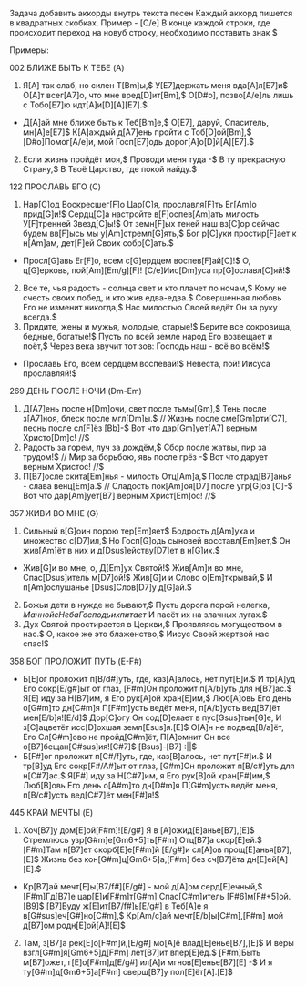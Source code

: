 Задача добавить аккорды внутрь текста песен
Каждый аккорд пишется в квадратных скобках. Пример - [C/e]
В конце каждой строки, где происходит переход на новуб строку, необходимо поставить знак $

Примеры:

002
БЛИЖЕ БЫТЬ К ТЕБЕ (A)
1. Я[A] так слаб, но силен Т[Bm]ы,$ У[E7]держать меня вда[A]л[E7]и$ О[A]т всег[A7]о, что мне вред[D]ит[Bm],$ О[D#o], позво[A/e]ль лишь с Тобо[E7]ю идт[A]и[D][A][E7].$
* Д[A]ай мне ближе быть к Теб[Bm]е,$ О[E7], даруй, Спаситель, мн[A]е[E7]$ К[A]аждый д[A7]ень пройти с Тоб[D]ой[Bm],$ [D#o]Помог[A/e]и, мой Госп[E7]одь дорог[A]о[D]й[A][E7].$
2. Если жизнь пройдёт моя,$ Проводи меня туда -$ В ту прекрасную Страну,$ В Твоё Царство, где покой найду.$

122
ПРОСЛАВЬ ЕГО (C)
1. Нар[C]од Воскресшег[F]о Цар[C]я, прославля[F]ть Ег[Am]о прид[G]и!$ Сердц[C]а настройте в[F]оспев[Am]ать милость У[F]тренней Звезд[C]ы!$ От земн[F]ых теней наш вз[C]ор сейчас будем вв[F]ысь мы у[Am]стремл[G]ять,$ Бог р[C]уки простир[F]ает к н[Am]ам, дет[F]ей Своих собр[C]ать.$
* Просл[G]авь Ег[F]о, всем с[G]ердцем воспев[F]ай[C]!$ О, ц[G]ерковь, пой[Am][Em/g][F]! [C/e]Иис[Dm]уса пр[G]ославл[C]яй!$
2. Все те, чья радость - солнца свет и кто плачет по ночам,$ Кому не счесть своих побед, и кто жив едва-едва.$ Совершенная любовь Его не изменит никогда,$ Нас милостью Своей ведёт Он за руку всегда.$
3. Придите, жены и мужья, молодые, старые!$ Берите все сокровища, бедные, богатые!$ Пусть по всей земле народ Его возвещает и поёт,$ Через века звучит тот зов: Господь наш - всё во всём!$
* Прославь Его, всем сердцем воспевай!$ Невеста, пой! Иисуса прославляй!$

269
ДЕНЬ ПОСЛЕ НОЧИ (Dm-Em)
1. Д[A7]ень после н[Dm]очи, свет после тьмы[Gm],$ Тень после з[A7]ноя, блеск после мгл[Dm]ы.$ // Жизнь после сме[Gm]рти[C7], песнь после сл[F]ёз [Bb]-$ Вот что дар[Gm]ует[A7] верным Христо[Dm]с! //$
2. Радость за горем, луч за дождём,$ Сбор после жатвы, пир за трудом!$ // Мир за борьбою, явь после грёз -$ Вот что дарует верным Христос! //$
3. П[B7]осле скита[Em]нья - милость Отц[Am]а,$ После страд[B7]анья - слава венц[Em]а.$ // Сладость пок[Am]оя[D7] после угр[G]оз [C]-$ Вот что дар[Am]ует[B7] верным Христ[Em]ос! //$

357
ЖИВИ ВО МНЕ (G)
1. Сильный в[G]оин порою тер[Em]яет$ Бодрость д[Am]уха и множество с[D7]ил,$ Но Госп[G]одь сыновей восставл[Em]яет,$ Он жив[Am]ёт в них и д[Dsus]ейству[D7]ет в н[G]их.$
* Жив[G]и во мне, о, Д[Em]ух Святой!$ Жив[Am]и во мне, Спас[Dsus]итель м[D7]ой!$ Жив[G]и и Слово о[Em]ткрывай,$ И п[Am]ослушанье [Dsus]Слов[D7]у д[G]ай.$
2. Божьи дети в нужде не бывают,$ Пусть дорога порой нелегка$, Манной с Неба Господь их питает$ И пасёт их на злачных лугах.$
3. Дух Святой простирается в Церкви,$ Проявляясь могуществом в нас.$ О, какое же это блаженство,$ Иисус Своей жертвой нас спас!$

358
БОГ ПРОЛОЖИТ ПУТЬ (E-F#)
* Б[E]ог проложит п[B/d#]уть, где, каз[A]алось, нет пут[E]и.$ И тр[A]уд Его сокр[E/g#]ыт от глаз, [F#m]Он проложит п[A/b]уть для н[B7]ас.$ Я[E] иду за Н[B7]им, я Его рук[A]ой хран[E]им,$ Люб[A]овь Его день о[G#m]то дн[C#m]я П[F#m]усть ведёт меня, п[A/b]усть вед[B7]ёт мен[E/b]я![E/d]$
Дор[C]огу Он сод[D]елает в пус[Gsus]тын[G]е, И з[C]ацветёт исс[D]охшая земл[Esus]я.[E]$ О[A]н не подвед[B/a]ёт, Его Сл[G#m]ово не пройд[C#m]ёт, П[A]омнит Он все о[B7]бещан[C#sus]ия![C#7]$
[Bsus]-[B7] :||$
* Б[F#]ог проложит п[C#/f]уть, где, каз[B]алось, нет пут[F#]и.$ И тр[B]уд Его сокр[F#/A#]ыт от глаз, [G#m]Он проложит п[B/c#]уть для н[C#7]ас.$ Я[F#] иду за Н[C#7]им, я Его рук[B]ой хран[F#]им,$ Люб[B]овь Его день о[A#m]то дн[D#m]я П[G#m]усть ведёт меня, п[B/c#]усть вед[C#7]ёт мен[F#]я!$

445
КРАЙ МЕЧТЫ (E)
1. Хоч[B7]у дом[E]ой[F#m]![E/g#] Я в [A]ожид[E]анье[B7],[E]$ Стремлюсь узр[G#m]е[Gm6+5]ть[F#m] Отц[B7]а скор[E]ей.$ [F#m]Там н[B7]ет скорб[E]е[F#m]й [E/g#]и сл[A]ов прощ[E]анья[B7],[E]$ Жизнь без кон[G#m]ц[Gm6+5]а,[F#m] без сч[B7]ёта дн[E]ей[A][E].$
* Кр[B7]ай мечт[E]ы[B7/f#][E/g#] - мой д[A]ом серд[E]ечный,$ [F#m]Гд[B7]е цар[E]и[F#m]т[G#m] Спас[C#m]итель [F#6]м[F#+5]ой.[B9]$ [B7]Буду ж[E]ит[B7/f#]ь[E/g#] в Теб[A]е я в[G#sus]еч[G#]но[C#m],$ Кр[Am/c]ай мечт[E/b]ы[C#m],[F#m] мой д[B7]ом родн[E]ой[A]![E]$
2. Там, з[B7]а рек[E]о[F#m]й,[E/g#] мо[A]ё влад[E]енье[B7],[E]$ И веры взгл[G#m]я[Gm6+5]д[F#m] лет[B7]ит впер[E]ёд.$ [F#m]Быть м[B7]ожет, г[E]о[F#m]д[E/g#] ил[A]и мгнов[E]енье[B7][E] -$ И я ту[G#m]д[Gm6+5]а[F#m] сверш[B7]у пол[E]ёт[A].[E]$
